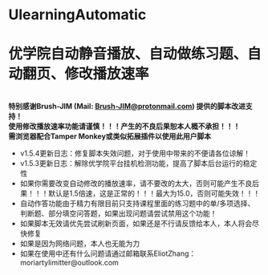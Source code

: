 # UlearningAutomatic
<strong><h1 color=red>优学院自动静音播放、自动做练习题、自动翻页、修改播放速率</h1></strong><br/>
<strong>特别感谢Brush-JIM (Mail: Brush-JIM@protonmail.com) 提供的脚本改进支持！</strong><br/>
<strong>使用修改播放速率功能请谨慎！！！产生的不良后果恕本人概不承担！！！</strong><br/>
<strong>需浏览器配合Tamper Monkey或类似拓展插件以使用此用户脚本</strong>
<ul>
  <li>v1.5.4更新日志：修复脚本失效问题，对于使用中带来的不便请各位谅解！</li>
  <li>v1.5.3更新日志：解除优学院平台挂机检测功能，提高了脚本后台运行的稳定性</li>
<li>如果你需要改变自动修改的播放速率，请不要改的太大，否则可能产生不良后果！！！默认是1.5倍速，这是正常的！！！最大为15.0，否则可能失效！！！</li>
<li>自动作答功能由于精力有限目前只支持课程里面的练习题中的单/多项选择、判断题、部分填空问答题，如果出现问题请尝试禁用这个功能！</li>
<li>如果脚本无效请优先尝试刷新页面，如果还是不行请反馈给本人，本人将会尽快修复</li>
<li>如果是因为网络问题，本人也无能为力</li>
<li>如果在使用中还有什么问题请通过邮箱联系EliotZhang：moriartylimitter@outlook.com</li>
</ul>
